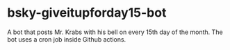 # bsky-giveitupforday15-bot

A bot that posts Mr. Krabs with his bell on every 15th day of the month. The bot uses a cron job inside Github actions.
